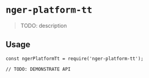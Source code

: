 # `nger-platform-tt`

> TODO: description

## Usage

```
const ngerPlatformTt = require('nger-platform-tt');

// TODO: DEMONSTRATE API
```
